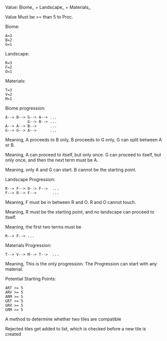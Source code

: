  Value: Biome_ + Landscape_ + Materials_

 Value Must be >= than 5 to Proc.

 Biome:
 ```
 A=3
 B=2
 G=1
 ```

 Landscape:
 ```
 R=3
 F=2
 O=1
 ```

 Materials:
 ```
 T=3
 V=2
 M=1
 ```


 Biome progression: 
 ```
 A--> B--> G--> A--> ...
           G--> B--> ...
 A--> A--> B-->      ...
 G--> G--> A-->      ...
 ```
 Meaning, A proceeds to B only, B proceeds to G only, G can split between A or B.

 Meaning, A can proceed to itself, but only once. G can proceed to itself, but only once, and then the next term must be A. 

 Meaning, only A and G can start. B cannot be the starting point.



 Landscape Progression: 
 ```
 R--> F--> O--> F-->  ...
 F--> R--> F-->       ...
 ```
 Meaning, F must be in between R and O. R and O cannot touch.

 Meaning, R must be the starting point, and no landscape can proceed to itself.

Meaning, the first two terms must be
```
R--> F--> ...
```


 Materials Progression:
 ``` 
 T--> V--> M--> T-->  ...
 ```
 Meaning, This is the only progression. The Progression can start with any material.



 Potential Starting Points:
 ```
 ART >= 5
 ARV >= 5
 ARM >= 5
 GRT >= 5 
 GRV >= 5
 GRM >= 5
 ```

 A method to determine whether two tiles are compatible

 Rejected tiles get added to list, which is checked before a new tile is created
 
 
